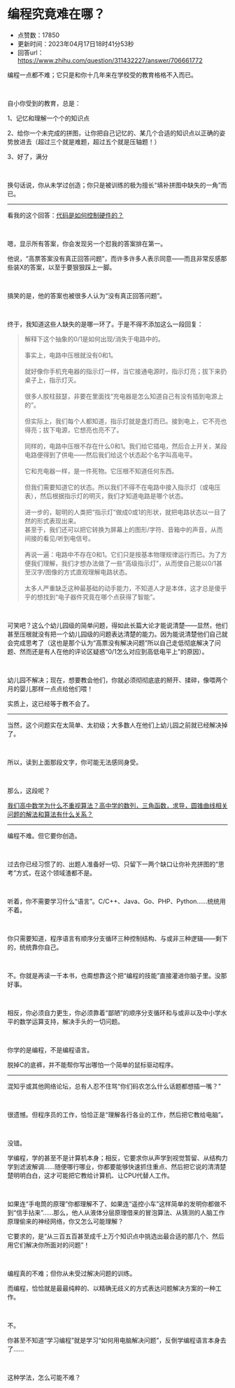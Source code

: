 # 编程究竟难在哪？
- 点赞数：17850
- 更新时间：2023年04月17日18时41分53秒
- 回答url：https://www.zhihu.com/question/311432227/answer/706661772
<body>
 <p data-pid="eU_yzZNY">编程一点都不难；它只是和你十几年来在学校受的教育格格不入而已。</p>
 <p class="ztext-empty-paragraph"><br></p>
 <p data-pid="QSA90Am8">自小你受到的教育，总是：</p>
 <p data-pid="WYq0fOj3">1、记忆和理解一个个的知识点</p>
 <p data-pid="NXT1naFM">2、给你一个未完成的拼图，让你把自己记忆的、某几个合适的知识点以正确的姿势放进去（超过三个就是难题，超过五个就是压轴题！）</p>
 <p data-pid="UNCVzO-G">3、好了，满分</p>
 <p class="ztext-empty-paragraph"><br></p>
 <p data-pid="AOeYBK45">换句话说，你从未学过创造；你只是被训练的极为擅长“填补拼图中缺失的一角”而已。</p>
 <hr>
 <p data-pid="MAJ5w29k">看我的这个回答：<a href="https://www.zhihu.com/question/20492284/answer/27943976" class="internal">代码是如何控制硬件的？</a></p>
 <p class="ztext-empty-paragraph"><br></p>
 <p data-pid="gwMJn3kp">嗯，显示所有答案，你会发现另一个怼我的答案排在第一。</p>
 <p data-pid="hUzhUUZm">他说，“高票答案没有真正回答问题”，而许多许多人表示同意——而且非常反感那些装X的答案，以至于要狠狠踩上一脚。</p>
 <p class="ztext-empty-paragraph"><br></p>
 <p data-pid="dMQnXtyY">搞笑的是，他的答案也被很多人认为“没有真正回答问题”。</p>
 <p class="ztext-empty-paragraph"><br></p>
 <p data-pid="hsFxW2eG">终于，我知道这些人缺失的是哪一环了。于是不得不添加这么一段回复：</p>
 <blockquote data-pid="YsB9tNQ_">
  解释下这个抽象的0/1是如何出现/消失于电路中的。
  <br>
  <br>
  事实上，电路中压根就没有0和1。
  <br>
  <br>
  就好像你手机充电器的指示灯一样，当它接通电源时，指示灯亮；拔下来扔桌子上，指示灯灭。
  <br>
  <br>
  很多人胶柱鼓瑟，非要在里面找“充电器是怎么知道自己有没有插到电源上的”。
  <br>
  <br>
  但实际上，我们每个人都知道，指示灯就是盏灯而已。接到电上，它不亮也得亮；拔下电源，它想亮也亮不了。
  <br>
  <br>
  同样的，电路中压根不存在什么0和1。我们给它插电，然后合上开关，某段电路便得到了供电——然后我们给这个状态起个名字叫高电平。
  <br>
  <br>
  它和充电器一样，是一件死物。它压根不知道任何东西。
  <br>
  <br>
  但我们需要知道它的状态。所以我们不得不在电路中接入指示灯（或电压表），然后根据指示灯的明灭，我们才知道电路是哪个状态。
  <br>
  <br>
  进一步的，聪明的人类把“指示灯”做成0或1的形状，就把电路状态以一目了然的形式表现出来。
  <br>
  甚至于，我们还可以把它转换为屏幕上的图形/字符、音箱中的声音，从而间接的看见/听到电信号。
  <br>
  <br>
  再说一遍：电路中不存在0和1。它们只是按基本物理规律运行而已。为了方便我们理解，我们才想办法做了一些“高级指示灯”，从而使自己能以0/1甚至汉字/图像的方式直观理解电路状态。
  <br>
  <br>
  太多人严重缺乏这种最基础的动手能力，不知道人才是本体，这才总是傻乎乎的想找到“电子器件究竟在哪个点获得了智能”。
 </blockquote>
 <p class="ztext-empty-paragraph"><br></p>
 <p data-pid="pGGZMBcB">可笑吧？这么个幼儿园级的简单问题，得如此长篇大论才能说清楚——显然，他们甚至压根就没有把一个幼儿园级的问题表达清楚的能力。因为能说清楚他们自己就会完成思考了（这也是那个认为“高票没有解决问题”所以自己走低彻底解决了问题、然而还是有人在他的评论区疑惑“0/1怎么对应到高低电平上”的原因）。</p>
 <p class="ztext-empty-paragraph"><br></p>
 <p data-pid="D7Kcw6DY">幼儿园不解决；现在，想要教会他们，你就必须彻彻底底的掰开、揉碎，像喂两个月的婴儿那样一点点给他们喂！</p>
 <p data-pid="EqEFFjfS">实质上，这已经等于教不会了。</p>
 <hr>
 <p data-pid="2l7AzwIc">当然，这个问题实在太简单、太初级；大多数人在他们上幼儿园之前就已经解决掉了。</p>
 <p class="ztext-empty-paragraph"><br></p>
 <p data-pid="xfaXb_2c">所以，读到上面那段文字，你可能无法感同身受。</p>
 <p class="ztext-empty-paragraph"><br></p>
 <p data-pid="rnAAiqrE">那么，这段呢？</p>
 <p data-pid="VMiKuTjK"><a href="https://www.zhihu.com/question/304456331/answer/544259236" class="internal">我们高中数学为什么不重视算法？高中学的数列，三角函数，求导，圆锥曲线相关问题的解法和算法有什么关系？</a></p>
 <hr>
 <p data-pid="sVz-sIQs">编程不难。但它要你创造。</p>
 <p class="ztext-empty-paragraph"><br></p>
 <p data-pid="NV_H9tra">过去你已经习惯了的、出题人准备好一切、只留下一两个缺口让你补充拼图的“思考”方式，在这个领域渣都不是。</p>
 <p class="ztext-empty-paragraph"><br></p>
 <p data-pid="89hTVHAP">听着，你不需要学习什么“语言”。C/C++、Java、Go、PHP、Python……统统用不着。</p>
 <p class="ztext-empty-paragraph"><br></p>
 <p data-pid="krnJhDFk">你只需要知道，程序语言有顺序分支循环三种控制结构、与或非三种逻辑——剩下的，统统靠你自己。</p>
 <p class="ztext-empty-paragraph"><br></p>
 <p data-pid="vBPvAoEK">不。你就是再读一千本书，也甭想靠这个把“编程的技能”直接灌进你脑子里。没那好事。</p>
 <p class="ztext-empty-paragraph"><br></p>
 <p data-pid="FYKtMYRn">相反，你必须自力更生，你必须靠着“鄙陋”的顺序分支循环和与或非以及中小学水平的数学运算支持，解决手头的一切问题。</p>
 <p class="ztext-empty-paragraph"><br></p>
 <p data-pid="NLKb0Nsh">你学的是编程，不是编程语言。</p>
 <p data-pid="L0wjHxR2">脱掉C的底裤，并不能帮你写出哪怕一个简单的鼠标驱动程序。</p>
 <hr>
 <p data-pid="skd7_FgB">混知乎或其他网络论坛，总有人忍不住骂“你们码农怎么什么话题都想插一嘴？”</p>
 <p class="ztext-empty-paragraph"><br></p>
 <p data-pid="Iw8GzSz6">很遗憾。但程序员的工作，恰恰正是“理解各行各业的工作，然后把它教给电脑”。</p>
 <p class="ztext-empty-paragraph"><br></p>
 <p data-pid="c_fw1R4G">没错。</p>
 <p data-pid="6wXKjI0i">学编程，学的甚至不是计算机本身；相反，它要求你从声学到视觉暂留、从结构力学到滤波解调……随便哪行哪业，你都要能够快速抓住重点、然后把它说的清清楚楚明明白白，这才可能把它教给计算机、让CPU代替人工作。</p>
 <p class="ztext-empty-paragraph"><br></p>
 <p data-pid="TG9RhAXA">如果连“手电筒的原理”你都理解不了、如果连“遥控小车”这样简单的发明你都做不到“信手拈来”……那么，他人从液体分层原理借来的冒泡算法、从猜测的人脑工作原理偷来的神经网络，你又怎么可能理解？</p>
 <p data-pid="029EAb8N">它要求的，是“从三百五百甚至成千上万个知识点中挑选出最合适的那几个、然后用它们解决你所面对的问题”！</p>
 <p class="ztext-empty-paragraph"><br></p>
 <p data-pid="v5BtIjaw">编程真的不难；但你从未受过解决问题的训练。</p>
 <p data-pid="6j-wMH3l">而编程，恰恰就是最最纯粹的、以精确无歧义的方式表达问题解决方案的一种工作。</p>
 <p class="ztext-empty-paragraph"><br></p>
 <p data-pid="yJ_HbzVE">不。</p>
 <p data-pid="upp8AGCQ">你甚至不知道“学习编程”就是学习“如何用电脑解决问题”，反倒学编程语言本身去了……</p>
 <p class="ztext-empty-paragraph"><br></p>
 <p data-pid="vBuIZvl5">这种学法，怎么可能不难？</p><a data-draft-node="block" data-draft-type="ad-link-card" data-ad-id="fee_ce40c704800079110fac389de1d6f57f"></a>
 <p></p>
</body>